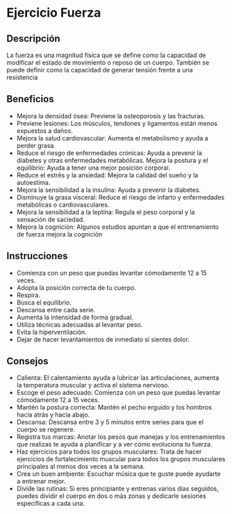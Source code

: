 # Ejercicio Fuerza

## Descripción
La fuerza es una magnitud física que se define como la capacidad de modificar el estado de movimiento o reposo de un cuerpo. También se puede definir como la capacidad de generar tensión frente a una resistencia

## Beneficios
- Mejora la densidad ósea: Previene la osteoporosis y las fracturas. 
- Previene lesiones: Los músculos, tendones y ligamentos están menos expuestos a daños. 
- Mejora la salud cardiovascular: Aumenta el metabolismo y ayuda a perder grasa. 
- Reduce el riesgo de enfermedades crónicas: Ayuda a prevenir la diabetes y otras enfermedades metabólicas. 
Mejora la postura y el equilibrio: Ayuda a tener una mejor posición corporal. 
- Reduce el estrés y la ansiedad: Mejora la calidad del sueño y la autoestima. 
- Mejora la sensibilidad a la insulina: Ayuda a prevenir la diabetes. 
- Disminuye la grasa visceral: Reduce el riesgo de infarto y enfermedades metabólicas o cardiovasculares. 
- Mejora la sensibilidad a la leptina: Regula el peso corporal y la sensación de saciedad. 
- Mejora la cognición: Algunos estudios apuntan a que el entrenamiento de fuerza mejora la cognición

## Instrucciones
- Comienza con un peso que puedas levantar cómodamente 12 a 15 veces.
- Adopta la posición correcta de tu cuerpo.
- Respira.
- Busca el equilibrio.
- Descansa entre cada serie.
- Aumenta la intensidad de forma gradual.
- Utiliza técnicas adecuadas al levantar peso.
- Evita la hiperventilación.
- Dejar de hacer levantamientos de inmediato si sientes dolor.

## Consejos
- Calienta: El calentamiento ayuda a lubricar las articulaciones, aumenta la temperatura muscular y activa el sistema nervioso. 
- Escoge el peso adecuado: Comienza con un peso que puedas levantar cómodamente 12 a 15 veces. 
- Mantén la postura correcta: Mantén el pecho erguido y los hombros hacia atrás y hacia abajo. 
- Descansa: Descansa entre 3 y 5 minutos entre series para que el cuerpo se regenere. 
- Registra tus marcas: Anotar los pesos que manejas y los entrenamientos que realizas te ayuda a planificar y a ver cómo evoluciona tu fuerza. 
- Haz ejercicios para todos los grupos musculares: Trata de hacer ejercicios de fortalecimiento muscular para todos los grupos musculares principales al menos dos veces a la semana. 
- Crea un buen ambiente: Escuchar música que te guste puede ayudarte a entrenar mejor. 
- Divide las rutinas: Si eres principiante y entrenas varios días seguidos, puedes dividir el cuerpo en dos o más zonas y dedicarle sesiones específicas a cada una. 